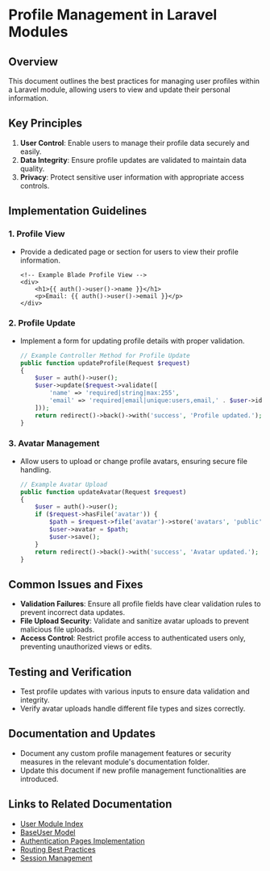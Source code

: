 # Profile Management in Laravel Modules

## Overview
This document outlines the best practices for managing user profiles within a Laravel module, allowing users to view and update their personal information.

## Key Principles
1. **User Control**: Enable users to manage their profile data securely and easily.
2. **Data Integrity**: Ensure profile updates are validated to maintain data quality.
3. **Privacy**: Protect sensitive user information with appropriate access controls.

## Implementation Guidelines
### 1. Profile View
- Provide a dedicated page or section for users to view their profile information.
  ```blade
  <!-- Example Blade Profile View -->
  <div>
      <h1>{{ auth()->user()->name }}</h1>
      <p>Email: {{ auth()->user()->email }}</p>
  </div>
  ```

### 2. Profile Update
- Implement a form for updating profile details with proper validation.
  ```php
  // Example Controller Method for Profile Update
  public function updateProfile(Request $request)
  {
      $user = auth()->user();
      $user->update($request->validate([
          'name' => 'required|string|max:255',
          'email' => 'required|email|unique:users,email,' . $user->id,
      ]));
      return redirect()->back()->with('success', 'Profile updated.');
  }
  ```

### 3. Avatar Management
- Allow users to upload or change profile avatars, ensuring secure file handling.
  ```php
  // Example Avatar Upload
  public function updateAvatar(Request $request)
  {
      $user = auth()->user();
      if ($request->hasFile('avatar')) {
          $path = $request->file('avatar')->store('avatars', 'public');
          $user->avatar = $path;
          $user->save();
      }
      return redirect()->back()->with('success', 'Avatar updated.');
  }
  ```

## Common Issues and Fixes
- **Validation Failures**: Ensure all profile fields have clear validation rules to prevent incorrect data updates.
- **File Upload Security**: Validate and sanitize avatar uploads to prevent malicious file uploads.
- **Access Control**: Restrict profile access to authenticated users only, preventing unauthorized views or edits.

## Testing and Verification
- Test profile updates with various inputs to ensure data validation and integrity.
- Verify avatar uploads handle different file types and sizes correctly.

## Documentation and Updates
- Document any custom profile management features or security measures in the relevant module's documentation folder.
- Update this document if new profile management functionalities are introduced.

## Links to Related Documentation
- [User Module Index](./INDEX.md)
- [BaseUser Model](./BaseUser.md)
- [Authentication Pages Implementation](./AUTH_PAGES_IMPLEMENTATION.md)
- [Routing Best Practices](./ROUTING_BEST_PRACTICES.md)
- [Session Management](./SESSION_MANAGEMENT.md)

